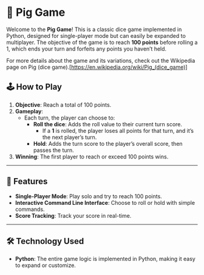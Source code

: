 # 🎲 Pig Game

Welcome to the **Pig Game**! This is a classic dice game implemented in Python, designed for single-player mode but can easily be expanded to multiplayer. The objective of the game is to reach **100 points** before rolling a 1, which ends your turn and forfeits any points you haven’t held.

For more details about the game and its variations, check out the Wikipedia page on Pig (dice game).[https://en.wikipedia.org/wiki/Pig_(dice_game)]

## 🕹️ How to Play

1. **Objective**: Reach a total of 100 points.
2. **Gameplay**:
   - Each turn, the player can choose to:
     - **Roll the dice**: Adds the roll value to their current turn score.
       - If a **1** is rolled, the player loses all points for that turn, and it’s the next player’s turn.
     - **Hold**: Adds the turn score to the player’s overall score, then passes the turn.
3. **Winning**: The first player to reach or exceed 100 points wins.

---

## 🚀 Features

- **Single-Player Mode**: Play solo and try to reach 100 points.
- **Interactive Command Line Interface**: Choose to roll or hold with simple commands.
- **Score Tracking**: Track your score in real-time.

---

## 🛠️ Technology Used

- **Python**: The entire game logic is implemented in Python, making it easy to expand or customize.
